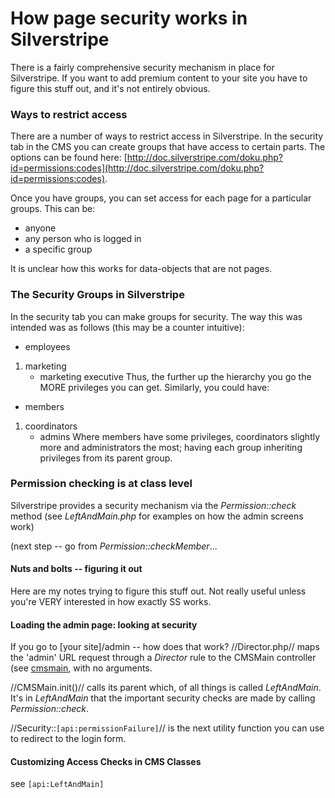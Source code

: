# How page security works in Silverstripe

There is a fairly comprehensive security mechanism in place for Silverstripe. If you want to add premium content to your site you have to figure this stuff out, and it's not entirely obvious. 

### Ways to restrict access

There are a number of ways to restrict access in Silverstripe.  In the security tab in the CMS you can create groups that have access to certain parts.  The options can be found here: [http://doc.silverstripe.com/doku.php?id=permissions:codes](http://doc.silverstripe.com/doku.php?id=permissions:codes). 

Once you have groups, you can set access for each page for a particular groups.  This can be:
- anyone
- any person who is logged in
- a specific group

It is unclear how this works for data-objects that are not pages.

### The Security Groups in Silverstripe

In the security tab you can make groups for security.  The way this was intended was as follows (this may be a counter intuitive):
- employees
1.  marketing
    - marketing executive
Thus, the further up the hierarchy you go the MORE privileges you can get.  Similarly, you could have:
- members
1.  coordinators
    - admins
Where members have some privileges, coordinators slightly more and administrators the most; having each group inheriting privileges from its parent group.     

### Permission checking is at class level

Silverstripe provides a security mechanism via the *Permission::check* method (see *LeftAndMain.php* for examples on how the admin screens work)

(next step -- go from *Permission::checkMember*...

#### Nuts and bolts -- figuring it out

Here are my notes trying to figure this stuff out. Not really useful unless you're VERY interested in how exactly SS works.


#### Loading the admin page: looking at security

If you go to [your site]/admin -- how does that work?
//Director.php// maps the 'admin' URL request through a *Director* rule to the CMSMain controller (see [cmsmain](cmsmain), with no arguments. 

//CMSMain.init()// calls its parent which, of all things is called *LeftAndMain*. It's in *LeftAndMain* that the important security checks are made by calling *Permission::check*. 

//Security::`[api:permissionFailure]`// is the next utility function you can use to redirect to the login form. 

#### Customizing Access Checks in CMS Classes

see `[api:LeftAndMain]`
